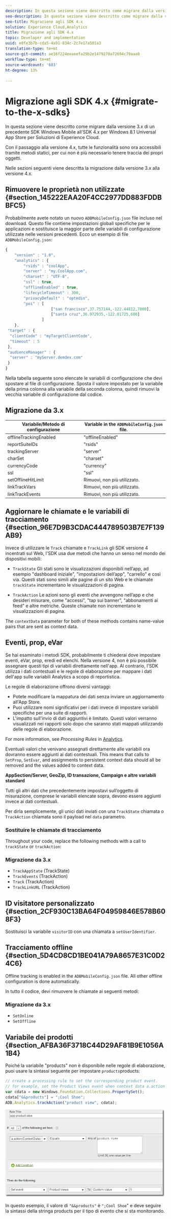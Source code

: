 ```yaml
---
description: In questa sezione viene descritto come migrare dalla versione 3.x di un precedente SDK Windows Mobile all’SDK 4.x per Windows 8.1 Universal App Store per  Soluzioni di Experience Cloud.
seo-description: In questa sezione viene descritto come migrare dalla versione 3.x di un precedente SDK Windows Mobile all’SDK 4.x per Windows 8.1 Universal App Store per  Soluzioni di Experience Cloud.
seo-title: Migrazione agli SDK 4.x
solution: Experience Cloud,Analytics
title: Migrazione agli SDK 4.x
topic: Developer and implementation
uuid: e0fe3b7b-cda5-4a91-834c-2c7e17a501a3
translation-type: tm+mt
source-git-commit: ae16f224eeaeefa29b2e1479270a72694c79aaa0
workflow-type: tm+mt
source-wordcount: '683'
ht-degree: 13%

---
```



# Migrazione agli SDK 4.x {#migrate-to-the-x-sdks}

In questa sezione viene descritto come migrare dalla versione 3.x di un precedente SDK Windows Mobile all’SDK 4.x per Windows 8.1 Universal App Store per  Soluzioni di Experience Cloud.

Con il passaggio alla versione 4.x, tutte le funzionalità sono ora accessibili tramite metodi statici, per cui non è più necessario tenere traccia dei propri oggetti.

Nelle sezioni seguenti viene descritta la migrazione dalla versione 3.x alla versione 4.x.

## Rimuovere le proprietà non utilizzate {#section_145222EAA20F4CC2977DD883FDDBBFC5}

Probabilmente avete notato un nuovo `ADBMobileConfig.json` file incluso nel download. Questo file contiene impostazioni globali specifiche per le applicazioni e sostituisce la maggior parte delle variabili di configurazione utilizzate nelle versioni precedenti. Ecco un esempio di file `ADBMobileConfig.json`:

```js
{ 
    "version" : "1.0", 
    "analytics" : { 
        "rsids" : "coolApp", 
        "server" : "my.CoolApp.com", 
        "charset" : "UTF-8", 
        "ssl" : true, 
        "offlineEnabled" : true, 
        "lifecycleTimeout" : 300, 
        "privacyDefault" : "optedin", 
        "poi" : [ 
                    ["san francisco",37.757144,-122.44812,7000], 
                    ["santa cruz",36.972935,-122.01725,600] 
                ] 
    }, 
 "target" : { 
  "clientCode" : "myTargetClientCode", 
  "timeout" : 5 
 }, 
 "audienceManager" : { 
  "server" : "myServer.demdex.com" 
 } 
}
```

Nella tabella seguente sono elencate le variabili di configurazione che devi spostare al file di configurazione. Sposta il valore impostato per la variabile della prima colonna alla variabile della seconda colonna, quindi rimuovi la vecchia variabile di configurazione dal codice.

## Migrazione da 3.x

| Variabile/Metodo di configurazione | Variable in the `ADBMobileConfig.json` file. |
|--- |--- |
| offlineTrackingEnabled | &quot;offlineEnabled&quot; |
| reportSuiteIDs | &quot;rsids&quot; |
| trackingServer | &quot;server&quot; |
| charSet | &quot;charset&quot; |
| currencyCode | &quot;currency&quot; |
| ssl | &quot;ssl&quot; |
| setOfflineHitLimit | Rimuovi, non più utilizzato. |
| linkTrackVars | Rimuovi, non più utilizzato. |
| linkTrackEvents | Rimuovi, non più utilizzato. |

## Aggiornare le chiamate e le variabili di tracciamento {#section_96E7D9B3CDAC444789503B7E7F139AB9}

Invece di utilizzare le `Track` chiamate e `TrackLink` gli SDK versione 4 incentrati sul Web, l&#39;SDK usa due metodi che hanno un senso nel mondo dei dispositivi mobili:

* `TrackState` Gli stati sono le visualizzazioni disponibili nell’app, ad esempio &quot;dashboard iniziale&quot;, &quot;impostazioni dell’app&quot;, &quot;carrello&quot; e così via. Questi stati sono simili alle pagine di un sito Web e le chiamate `trackState` incrementano le visualizzazioni di pagina.

* `TrackAction` Le azioni sono gli eventi che avvengono nell’app e che desideri misurare, come &quot;accessi&quot;, &quot;tap sui banner&quot;, &quot;abbonamenti ai feed&quot; e altre metriche. Queste chiamate non incrementano le visualizzazioni di pagina.

The `contextData` parameter for both of these methods contains name-value pairs that are sent as context data.

## Eventi, prop, eVar

Se hai esaminato i metodi [](/help/windows-appstore/c-configuration/methods.md)SDK, probabilmente ti chiederai dove impostare eventi, eVar, prop, eredi ed elenchi. Nella versione 4, non è più possibile assegnare questi tipi di variabili direttamente nell&#39;app. Al contrario, l&#39;SDK utilizza i dati contestuali e le regole di elaborazione per mappare i dati dell&#39;app sulle variabili Analytics a scopo di reportistica.

Le regole di elaborazione offrono diversi vantaggi:

* Potete modificare la mappatura dei dati senza inviare un aggiornamento all&#39;App Store.
* Puoi utilizzare nomi significativi per i dati invece di impostare variabili specifiche per una suite di rapporti.
* L&#39;impatto sull&#39;invio di dati aggiuntivi è limitato. Questi valori verranno visualizzati nei rapporti solo dopo che saranno stati mappati utilizzando delle regole di elaborazione.

For more information, see *Processing Rules* in [Analytics](/help/windows-appstore/analytics/analytics.md).

Eventuali valori che venivano assegnati direttamente alle variabili ora dovranno essere aggiunti ai dati contestuali. This means that calls to `SetProp`, `SetEvar`, and assignments to persistent context data should all be removed and the values added to context data.

**AppSection/Server, GeoZip, ID transazione, Campaign e altre variabili standard**

Tutti gli altri dati che precedentemente impostavi sull’oggetto di misurazione, comprese le variabili elencate sopra, devono essere aggiunti invece ai dati contestuali.

Per dirla semplicemente, gli unici dati inviati con una `TrackState` chiamata o `TrackAction` chiamata sono il payload nel `data` parametro.

### Sostituire le chiamate di tracciamento

Throughout your code, replace the following methods with a call to `trackState` or `trackAction`:

### Migrazione da 3.x

* `TrackAppState` (TrackState)
* `TrackEvents` (TrackAction)
* `Track` (TrackAction)
* `TrackLinkURL` (TrackAction)

## ID visitatore personalizzato {#section_2CF930C13BA64F04959846E578B608F3}

Sostituisci la variabile `visitorID` con una chiamata a `setUserIdentifier`.

## Tracciamento offline {#section_5D4CD8CD1BE041A79A8657E31C0D24C6}

Offline tracking is enabled in the `ADBMobileConfig.json` file. All other offline configuration is done automatically.

In tutto il codice, devi rimuovere le chiamate ai seguenti metodi:

### Migrazione da 3.x

* `SetOnline`
* `SetOffline`

## Variabile dei prodotti {#section_AFBA36F3718C44D29AF81B9E1056A1B4}

Poiché la variabile &quot;products&quot; non è disponibile nelle regole di elaborazione, puoi usare la sintassi seguente per impostare `products`products:

```js
// create a processing rule to set the corresponding product event. 
// for example, set the Product Views event when context data a.action = "product view" 
var cdata = new Windows.Foundation.Collections.PropertySet(); 
cdata["&&products"] = ";Cool Shoe"; 
ADB.Analytics.trackAction("product view", cdata);
```

![](assets/prod-view.png)

In questo esempio, il valore di `"&&products"` è `";Cool Shoe`&quot; e deve seguire la sintassi della stringa products per il tipo di evento che si sta monitorando.